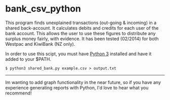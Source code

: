 bank_csv_python
===============

This program finds unexplained transactions (out-going & incoming) in
a shared back-account. It calculates debits and credits for each
user of the bank account. This allows the user to use these figures
to distribute any surplus money fairly, with evidence.
It has been tested (02/2014) for both Westpac and KiwiBank (NZ only).

In order to use this scipt, you must have [Python 3](https://www.python.org/downloads/release/python-341/ "Python 3 download link") installed and have it added to your $PATH.

`$ python3 shared_bank.py example.csv > output.txt`

___

Im wanting to add graph functionality in the near future, so if you have any experience generating reports with Python, I'd love to hear what you recommend! 
